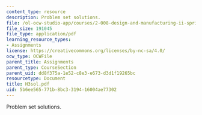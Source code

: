 ```yaml
---
content_type: resource
description: Problem set solutions.
file: /ol-ocw-studio-app/courses/2-008-design-and-manufacturing-ii-spring-2003/5b6ee565771b8bc3319416004ae77302_H3sol.pdf
file_size: 191045
file_type: application/pdf
learning_resource_types:
- Assignments
license: https://creativecommons.org/licenses/by-nc-sa/4.0/
ocw_type: OCWFile
parent_title: Assignments
parent_type: CourseSection
parent_uid: dd8f375a-1e52-c8e3-e673-d3d1f19265bc
resourcetype: Document
title: H3sol.pdf
uid: 5b6ee565-771b-8bc3-3194-16004ae77302
---
```

Problem set solutions.
